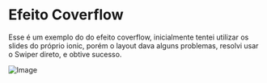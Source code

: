 # Efeito Coverflow

Esse é um exemplo do do efeito coverflow, inicialmente tentei utilizar os slides do próprio ionic, porém o layout dava alguns problemas, resolvi usar o Swiper direto, e obtive sucesso.

![Image](https://image.ibb.co/jri0CJ/Captura_de_tela_de_2018_06_30_18_16_31.png)